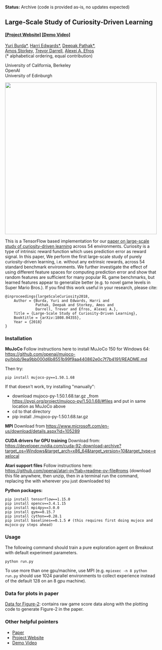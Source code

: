 **Status:** Archive (code is provided as-is, no updates expected)

## Large-Scale Study of Curiosity-Driven Learning ##
#### [[Project Website]](https://pathak22.github.io/large-scale-curiosity/) [[Demo Video]](https://youtu.be/l1FqtAHfJLI)

[Yuri Burda*](https://sites.google.com/site/yburda/), [Harri Edwards*](https://github.com/harri-edwards/), [Deepak Pathak*](https://people.eecs.berkeley.edu/~pathak/), <br/>[Amos Storkey](http://homepages.inf.ed.ac.uk/amos/), [Trevor Darrell](https://people.eecs.berkeley.edu/~trevor/), [Alexei A. Efros](https://people.eecs.berkeley.edu/~efros/)<br/>
(&#42; alphabetical ordering, equal contribution)

University of California, Berkeley<br/>
OpenAI<br/>
University of Edinburgh

<a href="https://pathak22.github.io/large-scale-curiosity/">
<img src="https://pathak22.github.io/large-scale-curiosity/resources/teaser.jpg" width="500">
</img></a>

This is a TensorFlow based implementation for our [paper on large-scale study of curiosity-driven learning](https://pathak22.github.io/large-scale-curiosity/) across
54 environments. Curiosity is a type of intrinsic reward function which uses prediction error as reward signal. In this paper, We perform the first large-scale study of purely curiosity-driven learning, i.e. without any extrinsic rewards, across 54 standard benchmark environments. We further investigate the effect of using different feature spaces for computing prediction error and show that random features are sufficient for many popular RL game benchmarks, but learned features appear to generalize better (e.g. to novel game levels in Super Mario Bros.). If you find this work useful in your research, please cite:

    @inproceedings{largeScaleCuriosity2018,
        Author = {Burda, Yuri and Edwards, Harri and
                  Pathak, Deepak and Storkey, Amos and
                  Darrell, Trevor and Efros, Alexei A.},
        Title = {Large-Scale Study of Curiosity-Driven Learning},
        Booktitle = {arXiv:1808.04355},
        Year = {2018}
    }

### Installation 
**MuJoCo**
Follow instructions here to install MuJoCo 150 for Windows 64:
https://github.com/openai/mujoco-py/blob/9ea9bb000d6b8551b99f9aa440862e0c7f7b4191/README.md

Then try:
```
pip install mujoco-py==1.50.1.68
```

If that doesn't work, try installing "manually":
- download mujoco-py-1.50.1.68.tar.gz _from https://pypi.org/project/mujoco-py/1.50.1.68/#files and put in same location as MuJoCo above
- cd to that directory
- pip install ./mujoco-py-1.50.1.68.tar.gz

**MPI**
Download from https://www.microsoft.com/en-us/download/details.aspx?id=105289

**CUDA drivers for GPU training**
Download from: https://developer.nvidia.com/cuda-92-download-archive?target_os=Windows&target_arch=x86_64&target_version=10&target_type=exelocal

**Atari support files**
Follow instructions here: https://github.com/openai/atari-py?tab=readme-ov-file#roms (download this file anywhere, then unzip, then in a terminal run the command, replacing the <path to folder> with wherever you just downloaded to)

**Python packages:**
```
pip install tensorflow==1.15.0
pip install opencv==3.4.1.15
pip install mpi4py==3.0.0
pip install gym==0.15.7
pip install cython==0.28.1
pip install baselines==0.1.5 # (this requires first doing mujoco and mujoco-py steps ahead)
```

### Usage

The following command should train a pure exploration agent on Breakout with default experiment parameters.
```
python run.py
```

To use more than one gpu/machine, use MPI (e.g. `mpiexec -n 8 python run.py` should use 1024 parallel environments to collect experience instead of the default 128 on an 8 gpu machine).

### Data for plots in paper

[Data for Figure-2](https://www.dropbox.com/s/ufr7o8g9omb9zpl/experiments.tar.gz): contains raw game score data along with the plotting code to generate Figure-2 in the paper.

### Other helpful pointers
- [Paper](https://pathak22.github.io/large-scale-curiosity/resources/largeScaleCuriosity2018.pdf)
- [Project Website](https://pathak22.github.io/large-scale-curiosity/)
- [Demo Video](https://youtu.be/l1FqtAHfJLI)
